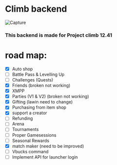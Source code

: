 # Climb backend

![Capture](https://d1lss44hh2trtw.cloudfront.net/assets/editorial/2020/02/fortnite-hideout.jpg)

### This backend is made for Project climb 12.41

# road map:

- [x] Auto shop
- [ ] Battle Pass & Levelling Up
- [ ] Challenges (Quests)
- [x] Friends (broken not working)
- [x] XMPP
- [x] Parties (V1 & V2) (broken not working)
- [x] Gifting (lawin need to change)
- [x] Purchasing from item shop
- [x] support a creator
- [ ] Refunding
- [ ] Arena
- [ ] Tournaments
- [ ] Proper Gamesessions
- [ ] Seasonal Rewards
- [x] match maker (need to be improved)
- [ ] Vbucks command
- [ ] Implement API for launcher login
